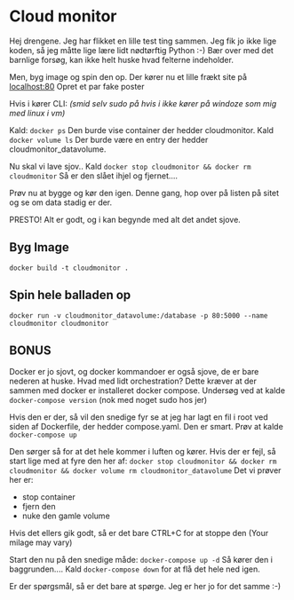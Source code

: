 # Cloud monitor
Hej drengene.
Jeg har flikket en lille test ting sammen.
Jeg fik jo ikke lige koden, så jeg måtte lige lære lidt nødtørftig Python :-)
Bær over med det barnlige forsøg, kan ikke helt huske hvad felterne indeholder.

Men, byg image og spin den op.
Der kører nu et lille frækt site på [localhost:80](http://localhost:80)
Opret et par fake poster

Hvis i kører CLI: *(smid selv sudo på hvis i ikke kører på windoze som mig med linux i vm)*

Kald: `docker ps`
Den burde vise container der hedder cloudmonitor.
Kald `docker volume ls`
Der burde være en entry der hedder cloudmonitor_datavolume.

Nu skal vi lave sjov..
Kald `docker stop cloudmonitor && docker rm cloudmonitor`
Så er den slået ihjel og fjernet....

Prøv nu at bygge og kør den igen. Denne gang, hop over på listen på sitet og se om data stadig er der.

PRESTO!
Alt er godt, og i kan begynde med alt det andet sjove.

## Byg Image
`docker build -t cloudmonitor .`

## Spin hele balladen op
`docker run -v cloudmonitor_datavolume:/database -p 80:5000 --name cloudmonitor cloudmonitor`




## BONUS
Docker er jo sjovt, og docker kommandoer er også sjove, de er bare nederen at huske.
Hvad med lidt orchestration?
Dette kræver at der sammen med docker er installeret docker compose.
Undersøg ved at kalde `docker-compose version` (nok med noget sudo hos jer)

Hvis den er der, så vil den snedige fyr se at jeg har lagt en fil i root ved siden af Dockerfile, der hedder compose.yaml.
Den er smart.
Prøv at kalde `docker-compose up`

Den sørger så for at det hele kommer i luften og kører. 
Hvis der er fejl, så start lige med at fyre den her af:
`docker stop cloudmonitor && docker rm cloudmonitor && docker volume rm cloudmonitor_datavolume`
Det vi prøver her er: 
- stop container
- fjern den
- nuke den gamle volume

Hvis det ellers gik godt, så er det bare CTRL+C for at stoppe den (Your milage may vary)

Start den nu på den snedige måde: `docker-compose up -d`
Så kører den i baggrunden....
Kald `docker-compose down` for at flå det hele ned igen.

Er der spørgsmål, så er det bare at spørge. Jeg er her jo for det samme :-)

